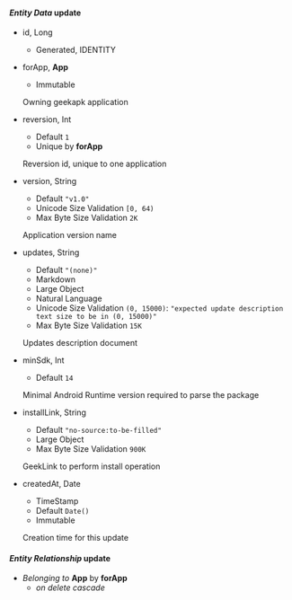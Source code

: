 #### _Entity Data_ update

* id, Long
  * Generated, IDENTITY

* forApp, __App__
  * Immutable

  Owning geekapk application

* reversion, Int
  * Default `1`
  * Unique by __forApp__

  Reversion id, unique to one application

* version, String
  * Default `"v1.0"`
  * Unicode Size Validation `[0, 64)`
  * Max Byte Size Validation `2K`

  Application version name

* updates, String
  * Default `"(none)"`
  * Markdown
  * Large Object
  * Natural Language
  * Unicode Size Validation `(0, 15000)`: `"expected update description text size to be in (0, 15000)"`
  * Max Byte Size Validation `15K`

  Updates description document

* minSdk, Int
  * Default `14`

  Minimal Android Runtime version required to parse the package

* installLink, String
  * Default `"no-source:to-be-filled"`
  * Large Object
  * Max Byte Size Validation `900K`

  GeekLink to perform install operation

* createdAt, Date
  * TimeStamp
  * Default `Date()`
  * Immutable

  Creation time for this update

#### _Entity Relationship_ update

* _Belonging to_ __App__ by __forApp__
  * _on delete cascade_
